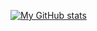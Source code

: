 [![My GitHub stats](https://github-readme-stats.vercel.app/api?username=adcar)](https://github.com/anuraghazra/github-readme-stats)
